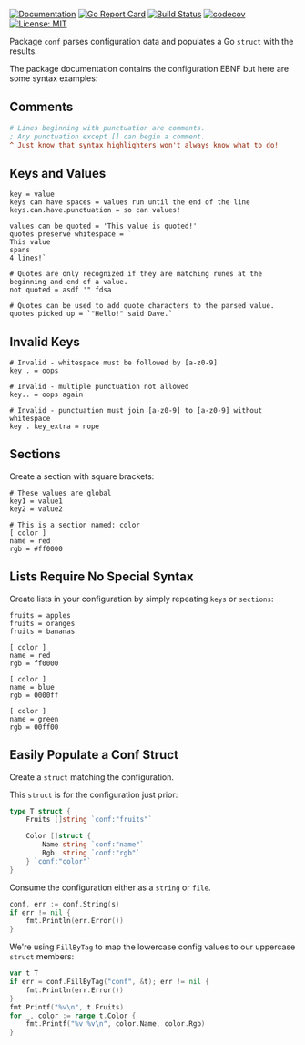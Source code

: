 [![Documentation](https://godoc.org/github.com/nofeaturesonlybugs/conf?status.svg)](http://godoc.org/github.com/nofeaturesonlybugs/conf)
[![Go Report Card](https://goreportcard.com/badge/github.com/nofeaturesonlybugs/conf)](https://goreportcard.com/report/github.com/nofeaturesonlybugs/conf)
[![Build Status](https://travis-ci.com/nofeaturesonlybugs/conf.svg?branch=master)](https://travis-ci.com/nofeaturesonlybugs/conf)
[![codecov](https://codecov.io/gh/nofeaturesonlybugs/conf/branch/master/graph/badge.svg)](https://codecov.io/gh/nofeaturesonlybugs/conf)
[![License: MIT](https://img.shields.io/badge/License-MIT-yellow.svg)](https://opensource.org/licenses/MIT)

Package `conf` parses configuration data and populates a Go `struct` with the results.  

The package documentation contains the configuration EBNF but here are some syntax examples:

## Comments  
```ini
# Lines beginning with punctuation are comments.
; Any punctuation except [] can begin a comment.
^ Just know that syntax highlighters won't always know what to do!
```

## Keys and Values  
```
key = value
keys can have spaces = values run until the end of the line
keys.can.have.punctuation = so can values!

values can be quoted = 'This value is quoted!'
quotes preserve whitespace = `
This value
spans
4 lines!`

# Quotes are only recognized if they are matching runes at the beginning and end of a value.
not quoted = asdf '" fdsa

# Quotes can be used to add quote characters to the parsed value.
quotes picked up = `"Hello!" said Dave.`
```

## Invalid Keys  
```
# Invalid - whitespace must be followed by [a-z0-9]
key . = oops

# Invalid - multiple punctuation not allowed
key.. = oops again

# Invalid - punctuation must join [a-z0-9] to [a-z0-9] without whitespace
key . key_extra = nope
```

## Sections  
Create a section with square brackets:  
```
# These values are global
key1 = value1
key2 = value2

# This is a section named: color
[ color ]
name = red
rgb = #ff0000
```

## Lists Require No Special Syntax  
Create lists in your configuration by simply repeating `keys` or `sections`:  
```
fruits = apples
fruits = oranges
fruits = bananas

[ color ]
name = red
rgb = ff0000

[ color ]
name = blue
rgb = 0000ff

[ color ]
name = green
rgb = 00ff00
```

## Easily Populate a Conf Struct  
Create a `struct` matching the configuration.  

This `struct` is for the configuration just prior:  
```go
type T struct {
    Fruits []string `conf:"fruits"`

    Color []struct {
        Name string `conf:"name"`
        Rgb  string `conf:"rgb"`
    } `conf:"color"`
}
```

Consume the configuration either as a `string` or `file`.  
```go
conf, err := conf.String(s)
if err != nil {
    fmt.Println(err.Error())
}
```

We're using `FillByTag` to map the lowercase config values to our uppercase `struct` members:  
```go
var t T
if err = conf.FillByTag("conf", &t); err != nil {
    fmt.Println(err.Error())
}
fmt.Printf("%v\n", t.Fruits)
for _, color := range t.Color {
    fmt.Printf("%v %v\n", color.Name, color.Rgb)
}
```
